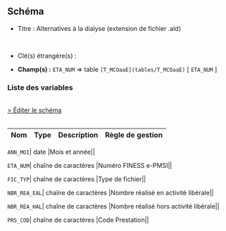 ## Schéma


- Titre : Alternatives à la dialyse (extension de fichier .ald)
<br />



- Clé(s) étrangère(s) : <br />

- **Champ(s) :** `ETA_NUM`
  => table `[T_MCOaaE](tables/T_MCOaaE)` [ `ETA_NUM` ]<br />

 
### Liste des variables
<br />
<div>
    <a href="https://gitlab.com/healthdatahub/applications-du-hdh/schema-snds/-/tree/master/schemas/PMSI MCO/T_SUPaaALD.json"
       target="_blank" rel="noopener noreferrer">> Éditer le schéma</a>
</div>
<br />

Nom | Type | Description | Règle de gestion
-|-|-|-



`ANN_MOI`| date |Mois et année||

`ETA_NUM`| chaîne de caractères |Numéro FINESS e-PMSI||

`FIC_TYP`| chaîne de caractères |Type de fichier||

`NBR_REA_EAL`| chaîne de caractères |Nombre réalisé en activité libérale||

`NBR_REA_HAL`| chaîne de caractères |Nombre réalisé hors activité libérale||

`PRS_COD`| chaîne de caractères |Code Prestation||
